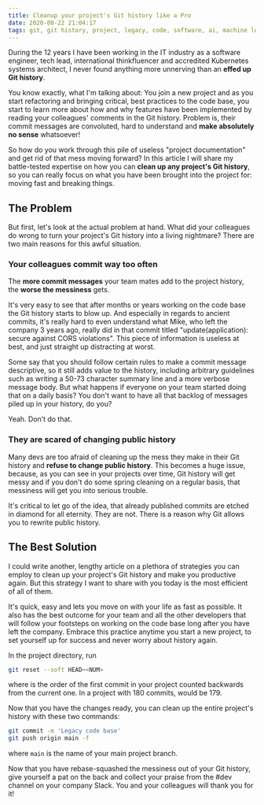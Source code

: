```yaml
---
title: Cleanup your project's Git history like a Pro
date: 2020-08-22 21:04:17
tags: git, git history, project, legacy, code, software, ai, machine learning, cutting-edge, professional, tech leadership, thinkfluencer, asserting dominance in the workplace
---
```


During the 12 years I have been working in the IT industry as a software engineer, tech lead, international thinkfluencer and accredited Kubernetes systems architect, I never found anything more unnerving than an **effed up Git history**.

You know exactly, what I'm talking about: You join a new project and as you start refactoring and bringing critical, best practices to the code base, you start to learn more about how and why features have been implemented by reading your colleagues' comments in the Git history. Problem is, their commit messages are convoluted, hard to understand and **make absolutely no sense** whatsoever!

So how do you work through this pile of useless "project documentation" and get rid of that mess moving forward? In this article I will share my battle-tested expertise on how you can **clean up any project's Git history**, so you can really focus on what you have been brought into the project for: moving fast and breaking things.

## The Problem

But first, let's look at the actual problem at hand. What did your colleagues do wrong to turn your project's Git history into a living nightmare? There are two main reasons for this awful situation.

### Your colleagues commit way too often

The **more commit messages** your team mates add to the project history, the **worse the messiness** gets.

It's very easy to see that after months or years working on the code base the Git history starts to blow up. And especially in regards to ancient commits, it's really hard to even understand what Mike, who left the company 3 years ago, really did in that commit titled "update(application): secure against CORS violations". This piece of information is useless at best, and just straight up distracting at worst.

Some say that you should follow certain rules to make a commit message descriptive, so it still adds value to the history, including arbitrary guidelines such as writing a 50-73 character summary line and a more verbose message body. But what happens if everyone on your team started doing that on a daily basis? You don't want to have all that backlog of messages piled up in your history, do you?

Yeah. Don’t do that.

### They are scared of changing public history

Many devs are too afraid of cleaning up the mess they make in their Git history and **refuse to change public history**. This becomes a huge issue, because, as you can see in your projects over time, Git history will get messy and if you don't do some spring cleaning on a regular basis, that messiness will get you into serious trouble.

It's critical to let go of the idea, that already published commits are etched in diamond for all eternity. They are not. There is a reason why Git allows you to rewrite public history.

## The Best Solution

I could write another, lengthy article on a plethora of strategies you can employ to clean up your project's Git history and make you productive again. But this strategy I want to share with you today is the most efficient of all of them.

It's quick, easy and lets you move on with your life as fast as possible. It also has the best outcome for your team and all the other developers that will follow your footsteps on working on the code base long after you have left the company. Embrace this practice anytime you start a new project, to set yourself up for success and never worry about history again.

In the project directory, run

```bash
git reset --soft HEAD~<NUM>
```

where <NUM> is the order of the first commit in your project counted backwards from the current one. In a project with 180 commits, <NUM> would be 179.

Now that you have the changes ready, you can clean up the entire project's history with these two commands:

```bash
git commit -m 'Legacy code base'
git push origin main -f
```

where `main` is the name of your main project branch.

Now that you have rebase-squashed the messiness out of your Git history, give yourself a pat on the back and collect your praise from the #dev channel on your company Slack. You and your colleagues will thank you for it!
